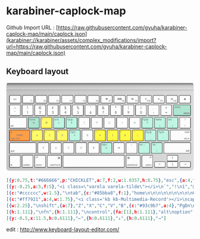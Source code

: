 # karabiner-caplock-map

Github Import URL : [https://raw.githubusercontent.com/gyuha/karabiner-caplock-map/main/caplock.json](karabiner://karabiner/assets/complex_modifications/import?url=https://raw.githubusercontent.com/gyuha/karabiner-caplock-map/main/caplock.json)


## Keyboard layout

![keyboard](https://raw.githubusercontent.com/gyuha/karabiner-caplock-map/main/apple-wireless-keyboard.png)

```json
[{y:0.75,t:"#666666",p:"CHICKLET",a:7,f:2,w:1.0357,h:0.75},"esc",{a:4,fa:[0,0,0,1],w:1.0357,h:0.75},"\n\n\nF1",{w:1.0357,h:0.75},"\n\n\nF2",{w:1.0357,h:0.75},"\n\n\nF3",{w:1.0357,h:0.75},"\n\n\nF4",{w:1.0357,h:0.75},"\n\n\nF5",{w:1.0357,h:0.75},"\n\n\nF6",{w:1.0357,h:0.75},"\n\n\nF7\n\n\n\n\n\n<i class='fa fa-backward'></i>",{fa:[0,0,0,1,0,0,0,0,0,1],w:1.0357,h:0.75},"\n\n\nF8\n\n\n\n\n\n<i class='fa fa-play'></i><i class='fa fa-pause'></i>",{fa:[0,0,0,1],w:1.0357,h:0.75},"\n\n\nF9\n\n\n\n\n\n<i class='fa fa-forward'></i>",{w:1.0357,h:0.75},"\n\n\nF10\n\n\n\n\n\n<i class='fa fa-volume-off'></i>",{w:1.0357,h:0.75},"\n\n\nF11\n\n\n\n\n\n<i class='fa fa-volume-down'></i>",{w:1.0357,h:0.75},"\n\n\nF12\n\n\n\n\n\n<i class='fa fa-volume-up'></i>",{a:7,w:1.0357,h:0.75},"<i class='fa fa-eject'></i>"],
[{y:-0.25,a:5,f:5},"<i class=\"varela varela-tilde\"></i>\n`","!\n1","@\n2","#\n3","$\n4","%\n5","^\n6","&\n7","*\n8","(\n9",")\n0","_\n-","+\n=",{c:"#85bba8",a:4,f:2,w:1.5},"delete\n\n\ndelete"],
[{c:"#cccccc",w:1.5},"\ntab",{c:"#85bba8",f:1},"home\n\n\n\n\n\n\n\n\nQ",{c:"#fad03d"},"↑\n\n\n\n\n\n\n\n\nW",{c:"#93c9b7"},"end\n\n\n\n\n\n\n\n\nE","PgUp\n\n\n\n\n\n\n\n\nR",{c:"#cccccc",a:7},"T","Y","U","I","O",{c:"#93c9b7",a:4},"PgUp\n\n\n\n\n\n\n\n\nP","Home\n\n\n\n\n\n\n\n\n\n[","End\n\n\n\n\n\n\n\n\n\n]",{c:"#cccccc",a:5},"|\n\\"],
[{c:"#ff7921",a:4,w:1.75},"<i class='kb kb-Multimedia-Record'></i>\ncaps lock\n\n\n\n\n\n\n\nHYPER",{c:"#fad03d"},"←\n\n\n\n\n\n\n\n\nA","↓\n\n\n\n\n\n\n\n\nS","→\n\n\n\n\n\n\n\n\nD",{c:"#93c9b7",n:true},"PgDn\n\n\n\n\n\n\n\n\nF",{c:"#cccccc",a:7},"G",{c:"#ffd100",a:4},"←\n\n\n\n\n\n\n\n\nH",{n:true},"↓\n\n\n\n\n\n\n\n\nJ","↑\n\n\n\n\n\n\n\n\nK","→\n\n\n\n\n\n\n\n\nL",{c:"#93c9b7"},"PgUp\n\n\n\n\n\n\n\n:\n\n;","PgDn\n\n\n\n\n\n\n\n\n\n'",{c:"#cccccc",w:1.75},"\n\nenter\nreturn"],
[{w:2.25},"\nshift",{a:7},"Z","X","C","V","B",{c:"#93c9b7",a:4},"PgDn\n\n\n\n\n\n\n\n\nN",{c:"#cccccc",a:7},"M",{a:5},"<\n,",{c:"#93c9b7",a:4},"Ins\n\n\n\n\n\n\n\n>\n\n.","Del\n\n\n\n\n\n\n\n\n\n/",{c:"#cccccc",f:2,w:2.25},"\n\n\nshift"],
[{h:1.111},"\nfn",{h:1.111},"\ncontrol",{fa:[1],h:1.111},"alt\noption",{fa:[1,0,5],w:1.25,h:1.111},"\n\n⌘\ncommand",{a:7,w:5,h:1.111},"",{a:4,fa:[5],w:1.25,h:1.111},"⌘\ncommand",{fa:[5,0,1],h:1.111},"\n\nalt\noption",{x:1,a:7,f:5,h:0.611},"↑"],
[{y:-0.5,x:11.5,h:0.6111},"←",{h:0.6111},"↓",{h:0.6111},"→"]
```
edit : http://www.keyboard-layout-editor.com/